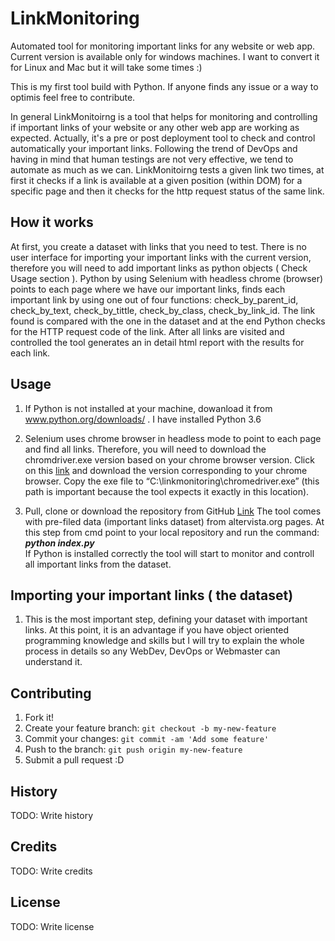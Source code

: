 # LinkMonitoring

Automated tool for monitoring important links for any website or web app.
Current version is available only for windows machines. I want to convert it for Linux and Mac but it will take some times :) 

This is my first tool build with Python. If anyone finds any issue or a way to optimis feel free to contribute. 

In general LinkMonitoirng is a tool that helps for monitoring and controlling if important links of your website or any other 
web app  are working as expected. Actually, it's a pre or post deployment tool to check and control automatically your important links. Following the trend of DevOps and having in mind that human testings are not very effective, we tend to automate as much as we can. LinkMonitoirng tests a given link two times, at first it checks if a link is available at a given position (within DOM) for a specific page and then it checks for the http request status of the same link. 

## How it works

At first, you create a dataset with links that you need to test. There is no user interface for importing your important links with the current version, therefore you will need to add important links as python objects ( Check Usage section ). Python by using Selenium with headless chrome (browser) points to each page where we have our important links, finds each important link by using one out of four functions: check_by_parent_id, check_by_text, check_by_tittle, check_by_class, check_by_link_id. The link found is compared with the one in the dataset and at the end Python checks for the HTTP request code of the link. After all links are visited and controlled the tool  generates an in detail html report with the results for each link.

## Usage

1. If Python is not installed at your machine, dowanload it from <a href="https://www.python.org/downloads/">www.python.org/downloads/</a> . I have installed Python 3.6

2. Selenium uses chrome browser in headless mode to point to each page and find all links. Therefore, you will need to download the chromdriver.exe version based on your chrome browser version. Click on this <a href="https://chromedriver.chromium.org/" target="_blank">link</a> and download the version corresponding to your chrome browser. Copy the exe file to “C:\linkmonitoring\chromedriver.exe” (this path is important because the tool expects it exactly in this location).

3. Pull, clone or download the repository from GitHub <a href="https://github.com/Axheladini/Link-Monitoring" target="_blank">Link</a> The tool comes with pre-filed data (important links dataset) from altervista.org pages.
At this step from cmd point to your local repository and run the command:<br> <b><i>python index.py</i></b> <br>If Python is installed correctly the tool will start to monitor and controll all important links from the dataset. 


## Importing your important links ( the dataset)

1. This is the most important step, defining your dataset with important links. At this point, it is an advantage if you have object oriented programming knowledge and skills but I will try to explain the whole process in details so any WebDev, DevOps or Webmaster can understand it.

## Contributing

1. Fork it!
2. Create your feature branch: `git checkout -b my-new-feature`
3. Commit your changes: `git commit -am 'Add some feature'`
4. Push to the branch: `git push origin my-new-feature`
5. Submit a pull request :D

## History

TODO: Write history

## Credits

TODO: Write credits

## License

TODO: Write license